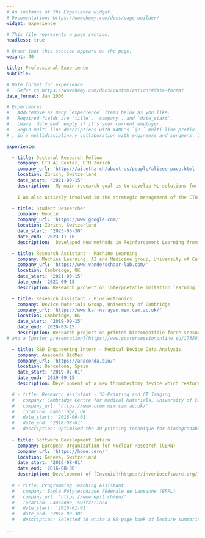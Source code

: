 ```yaml
---
# An instance of the Experience widget.
# Documentation: https://wowchemy.com/docs/page-builder/
widget: experience

# This file represents a page section.
headless: true

# Order that this section appears on the page.
weight: 40

title: Professional Experience
subtitle:

# Date format for experience
#   Refer to https://wowchemy.com/docs/customization/#date-format
date_format: Jan 2006

# Experiences.
#   Add/remove as many `experience` items below as you like.
#   Required fields are `title`, `company`, and `date_start`.
#   Leave `date_end` empty if it's your current employer.
#   Begin multi-line descriptions with YAML's `|2-` multi-line prefix.
# , in a multidisciplinary collaboration with engineers and surgeons. Investigation of device design through Finite Element Modelling; signal processing and analysis; hardware and software development (Python). Two publications in preparation.

experience:

  - title: Doctoral Research Fellow
    company: ETH AI Center, ETH Zürich
    company_url: 'https://ai.ethz.ch/about-us/people/alizee-pace.html'
    location: Zürich, Switzerland
    date_start: '2021-09-15'
    description:  My main research goal is to develop ML solutions for decision support and treatment recommendation systems. General areas of interest include offline reinforcement learning, representation learning, causal inference and time-series modelling. 
    
    I am also actively involved in the strategic management of the ETH AI Center, as an elected academic representative on the executive committee. This includes hiring decisions, resource allocation, and coordination of academic initiatives at the intersection of >100 research groups (talk series, conference events, workshops, industrial partnerships, etc.).

  - title: Student Researcher
    company: Google
    company_url: 'https://www.google.com/'
    location: Zürich, Switzerland
    date_start: '2023-05-30'
    date_end: '2023-11-10'
    description:  Developed new methods in Reinforcement Learning from Human Feedback (RLHF) applied to Large Language Models (LLMs), within the Bard Model Quality team led by [Aliaksei Severyn](https://scholar.google.com/citations?user=EoVDI3MAAAAJ&hl=en). Contributed to a new finetuning method based on human feedback, giving significant quality gains and integrated within model development. Working towards a patent and a publication at a major ML conference.

  - title: Research Assistant - Machine Learning
    company: Machine Learning, AI and Medicine group, University of Cambridge
    company_url: 'https://www.vanderschaar-lab.com/'
    location: Cambridge, UK
    date_start: '2021-03-15'
    date_end: '2021-09-15'
    description: Research project on interpretable imitation learning for clinical decision support. Our goal was to describe and understand treatment or diagnostic policies through novel decision tree models, and capture how decision-making behaviour varies over time with patient information. [Publication](https://openreview.net/forum?id=AJsI-ymaKn_) accepted as Spotlight for ICLR 2022 (5% acceptance rate).

  - title: Research Assistant - Bioelectronics
    company: Device Materials Group, University of Cambridge
    company_url: 'https://www.kar-narayan.msm.cam.ac.uk/'
    location: Cambridge, UK
    date_start: '2019-09-15'
    date_end: '2020-03-15'
    description: Research project on printed biocompatible force sensors for orthopaedic implants. Resulted in two publications ([1](https://doi.org/10.17863/CAM.63758) and [2](https://doi.org/10.1101/2021.08.19.456934)).
# and a [poster presentation](https://www.postersessiononline.eu/173580348_eu/congresos/WBC2020/aula/-WBC2020-VIR_4625_WBC2020.pdf).   

  - title: R&D Engineering Intern - Medical Device Data Analysis
    company: Anaconda BioMed
    company_url: 'https://anaconda.bio/'
    location: Barcelona, Spain
    date_start: '2019-07-01'
    date_end: '2019-09-15'
    description: Development of a new thrombectomy device which restores blood flow in stroke patients. Resulted in three patent applications ([1](https://patents.google.com/patent/WO2022028831A1), [2](https://patents.google.com/patent/WO2022028833A1) and [3](https://patents.google.com/patent/WO2022180083A1/))

  # - title: Research Assistant - 3D-Printing and CT Imaging
  #   company: Cambridge Centre for Medical Materials, University of Cambridge
  #   company_url: 'https://www.ccmm.msm.cam.ac.uk/'
  #   location: Cambridge, UK
  #   date_start: '2018-06-01'
  #   date_end: '2018-08-01'
  #   description: Optimised the 3D-printing technique for biodegradable heart stents.
    
  - title: Software Development Intern
    company: European Organization for Nuclear Research (CERN)
    company_url: 'https://home.cern/'
    location: Geneva, Switzerland
    date_start: '2016-08-01'
    date_end: '2016-08-30'
    description: Development of [Invenio](https://inveniosoftware.org/) user interface and of [demos](https://github.com/reanahub/reana-demo-worldpopulation) for a reproducible analysis platform.
    
  # - title: Programming Teaching Assistant
  #   company: Ecole Polytechnique Fédérale de Lausanne (EPFL)
  #   company_url: 'https://www.epfl.ch/en/'
  #   location: Lausanne, Switzerland
  #   date_start: '2016-01-01'
  #   date_end: '2016-09-30'
  #   description: Selected to write a 85-page book of lecture summaries for a [C++ object-oriented programming course](https://www.coursera.org/learn/programmation-orientee-objet-cpp).
    
---
```

